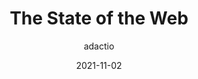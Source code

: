 ---
author: adactio
date: 2021-11-02
publisher: clearleft
tags:
  - videos
  - meta
target_url: https://vimeo.com/641568337
title: The State of the Web
---